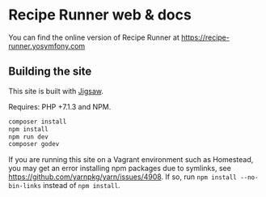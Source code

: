 # Recipe Runner web & docs

You can find the online version of Recipe Runner at https://recipe-runner.yosymfony.com

## Building the site

This site is built with [Jigsaw](https://jigsaw.tighten.co/).

Requires: PHP +7.1.3 and NPM.

```bash
composer install
npm install
npm run dev
composer godev
```

If you are running this site on a Vagrant environment such as Homestead, you may
get an error installing npm packages due to symlinks, see https://github.com/yarnpkg/yarn/issues/4908.
If so, run `npm install --no-bin-links` instead of `npm install`.
